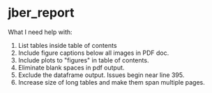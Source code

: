 # jber_report

What I need help with:
1. List tables inside table of contents
2. Include figure captions below all images in PDF doc.
3. Include plots to "figures" in table of contents.
4. Eliminate blank spaces in pdf output.
5. Exclude the dataframe output. Issues begin near line 395. 
6. Increase size of long tables and make them span multiple pages.
